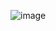 
![image](https://user-images.githubusercontent.com/78147880/185633519-4dad3966-0279-4306-a9e7-771d828c88ec.png)


